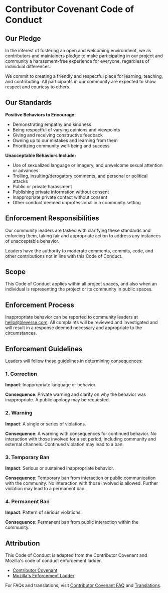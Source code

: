 # Contributor Covenant Code of Conduct

## Our Pledge

In the interest of fostering an open and welcoming environment, we as contributors and maintainers pledge to make participating in our project and community a harassment-free experience for everyone, regardless of individual differences.

We commit to creating a friendly and respectful place for learning, teaching, and contributing. All participants in our community are expected to show respect and courtesy to others.

## Our Standards

**Positive Behaviors to Encourage:**

- Demonstrating empathy and kindness
- Being respectful of varying opinions and viewpoints
- Giving and receiving constructive feedback
- Owning up to our mistakes and learning from them
- Prioritizing community well-being and success

**Unacceptable Behaviors Include:**

- Use of sexualized language or imagery, and unwelcome sexual attention or advances
- Trolling, insulting/derogatory comments, and personal or political attacks
- Public or private harassment
- Publishing private information without consent
- Inappropriate private contact without consent
- Other conduct deemed unprofessional in a community setting

## Enforcement Responsibilities

Our community leaders are tasked with clarifying these standards and enforcing them, taking fair and appropriate action to address any instances of unacceptable behavior.

Leaders have the authority to moderate comments, commits, code, and other contributions not in line with this Code of Conduct.

## Scope

This Code of Conduct applies within all project spaces, and also when an individual is representing the project or its community in public spaces.

## Enforcement Process

Inappropriate behavior can be reported to community leaders at [hello@bleverse.com](mailto:hello@bleverse.com). All complaints will be reviewed and investigated and will result in a response deemed necessary and appropriate to the circumstances.

## Enforcement Guidelines

Leaders will follow these guidelines in determining consequences:

### 1. Correction

**Impact**: Inappropriate language or behavior.

**Consequence**: Private warning and clarity on why the behavior was inappropriate. A public apology may be requested.

### 2. Warning

**Impact**: A single or series of violations.

**Consequence**: A warning with consequences for continued behavior. No interaction with those involved for a set period, including community and external channels. Continued violation may lead to a ban.

### 3. Temporary Ban

**Impact**: Serious or sustained inappropriate behavior.

**Consequence**: Temporary ban from interaction or public communication with the community. No interaction with those involved is allowed. Further violation may lead to a permanent ban.

### 4. Permanent Ban

**Impact**: Pattern of serious violations.

**Consequence**: Permanent ban from public interaction within the community.

## Attribution

This Code of Conduct is adapted from the Contributor Covenant and Mozilla's code of conduct enforcement ladder.

- [Contributor Covenant](https://contributor-covenant.org/version/2/0/code_of_conduct.html)
- [Mozilla's Enforcement Ladder](https://github.com/mozilla/diversity)

For FAQs and translations, visit [Contributor Covenant FAQ](https://contributor-covenant.org/faq) and [Translations](https://contributor-covenant.org/translations).
